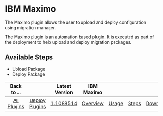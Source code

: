 
# IBM Maximo

The Maximo plugin allows the user to upload and deploy configuration using migration manager.

The Maximo plugin is an automation based plugin. It is executed as part of the deployment to help upload and deploy migration packages.

## Available Steps

- Upload Package
- Deploy Package

|Back to ...||Latest Version|IBM Maximo  ||||
| :---: | :---: | :---: | :---: | :---: | :---: | :---: |
|[All Plugins](../../index.md)|[Deploy Plugins](../README.md)|[1.1088514](https://github.com/UrbanCode/IBM-UCD-PLUGINS/raw/main/files/maximo/plugins-maximo-1.1088514.zip)|[Overview](overview.md)|[Usage](usage.md)|[Steps](steps.md)|[Downloads](downloads.md)|
